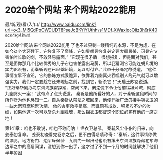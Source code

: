 # 2020给个网站 来个网站2022能用

最/新/观/看/入/口/ http://www.baidu.com/link?url=ok3_Ml5QdPpOWDUDT8PseJcBKYiYUthhvs1MDf_XWaxIqoOiiz3h9rK40scs4rg4&wd

2020给个网站 来个网站2022能用
 了也不过只剩一缕精纯的本源，不足为虑，在如今这个大环境下，它恢复不了巅峰，它如果想要恢复必定要大肆屠杀，可是它又害怕叶长歌的剑，不敢轻易露面。”
    “它现在很矛盾，很想报复，但是面对我们，甚至是面你那几个比较优秀的儿子它也害怕露出马脚，所以我猜测它可能连蜕凡境的实力都没有，而秦斩现在已经熔炉境，足以对付它。”武帝十分确定的说道。
    “这件事情宜早不宜迟，它的修炼方式很诡异，依靠着九幽冥火吞噬别人的元气就可以增强实力，我们一定要趁它还未崛起之前，找到它，斩杀它！”天启王苏铭说道。
    “正好秦斩刚办完东海海族密探案，空闲下来，我这便下令让他前往祖龙域，彻底九幽冥火一案！”武帝点了点头说道。
    秦斩是他所看好的人，对于秦斩这段时间的所作所为他也略知一二。自从秦斩从禁法之域回来，他便开始广泛的接手锦衣卫的一些大案奇案积累功绩。
    他的办事效率很高，而且颇有成效，积累的不少的功绩，如果他这一次可以斩杀九幽残魂，那么锦衣卫都督这个职位必定有他的一席之地！

第141章：咱也不敢说，咱也不敢问呐！
    锦衣卫总部。
    秦斩风尘仆仆的归来，向姜泰初复命。
    姜泰初查看完卷宗之后，便不由得啧啧称奇：“秦斩，这件事情你做的漂亮，地方衙门、边军斥候营、九扇门一起出动也没有揪出东海海族隐藏在东海边军之中的高层间谍，没想到你一出手，这才过了不到一个月的时间就解决了他们半年的困
